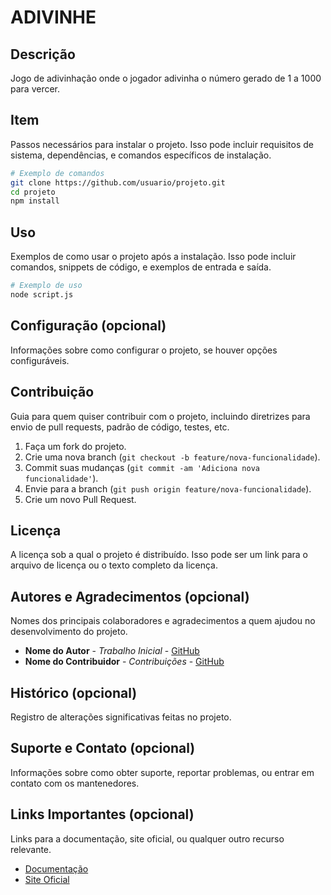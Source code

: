 # ADIVINHE


## Descrição

Jogo de adivinhação onde o jogador adivinha o número gerado de 1 a 1000 para vercer.

## Item

Passos necessários para instalar o projeto. Isso pode incluir requisitos de sistema, dependências, e comandos específicos de instalação.

```bash
# Exemplo de comandos
git clone https://github.com/usuario/projeto.git
cd projeto
npm install
```

## Uso

Exemplos de como usar o projeto após a instalação. Isso pode incluir comandos, snippets de código, e exemplos de entrada e saída.

```bash
# Exemplo de uso
node script.js
```

## Configuração (opcional)

Informações sobre como configurar o projeto, se houver opções configuráveis.

## Contribuição

Guia para quem quiser contribuir com o projeto, incluindo diretrizes para envio de pull requests, padrão de código, testes, etc.

1. Faça um fork do projeto.
2. Crie uma nova branch (`git checkout -b feature/nova-funcionalidade`).
3. Commit suas mudanças (`git commit -am 'Adiciona nova funcionalidade'`).
4. Envie para a branch (`git push origin feature/nova-funcionalidade`).
5. Crie um novo Pull Request.

## Licença

A licença sob a qual o projeto é distribuído. Isso pode ser um link para o arquivo de licença ou o texto completo da licença.

## Autores e Agradecimentos (opcional)

Nomes dos principais colaboradores e agradecimentos a quem ajudou no desenvolvimento do projeto.

- **Nome do Autor** - *Trabalho Inicial* - [GitHub](https://github.com/usuario)
- **Nome do Contribuidor** - *Contribuições* - [GitHub](https://github.com/contribuidor)

## Histórico (opcional)

Registro de alterações significativas feitas no projeto.

## Suporte e Contato (opcional)

Informações sobre como obter suporte, reportar problemas, ou entrar em contato com os mantenedores.

## Links Importantes (opcional)

Links para a documentação, site oficial, ou qualquer outro recurso relevante.

- [Documentação](https://link-para-documentacao)
- [Site Oficial](https://link-para-site-oficial)
